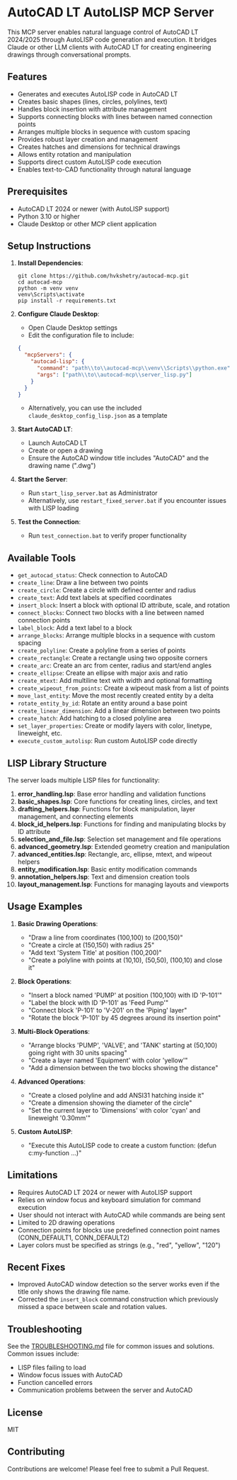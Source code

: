 # AutoCAD LT AutoLISP MCP Server

This MCP server enables natural language control of AutoCAD LT 2024/2025 through AutoLISP code generation and execution. It bridges Claude or other LLM clients with AutoCAD LT for creating engineering drawings through conversational prompts.

## Features

- Generates and executes AutoLISP code in AutoCAD LT
- Creates basic shapes (lines, circles, polylines, text)
- Handles block insertion with attribute management
- Supports connecting blocks with lines between named connection points
- Arranges multiple blocks in sequence with custom spacing
- Provides robust layer creation and management
- Creates hatches and dimensions for technical drawings
- Allows entity rotation and manipulation
- Supports direct custom AutoLISP code execution
- Enables text-to-CAD functionality through natural language

## Prerequisites

- AutoCAD LT 2024 or newer (with AutoLISP support)
- Python 3.10 or higher
- Claude Desktop or other MCP client application

## Setup Instructions

1. **Install Dependencies**:
   ```
   git clone https://github.com/hvkshetry/autocad-mcp.git
   cd autocad-mcp
   python -m venv venv
   venv\Scripts\activate
   pip install -r requirements.txt
   ```

2. **Configure Claude Desktop**:
   - Open Claude Desktop settings
   - Edit the configuration file to include:
   ```json
   {
     "mcpServers": {
       "autocad-lisp": {
         "command": "path\\to\\autocad-mcp\\venv\\Scripts\\python.exe",
         "args": ["path\\to\\autocad-mcp\\server_lisp.py"]
       }
     }
   }
   ```

   - Alternatively, you can use the included `claude_desktop_config_lisp.json` as a template

3. **Start AutoCAD LT**:
   - Launch AutoCAD LT
   - Create or open a drawing
   - Ensure the AutoCAD window title includes "AutoCAD" and the drawing name (".dwg")

4. **Start the Server**:
   - Run `start_lisp_server.bat` as Administrator
   - Alternatively, use `restart_fixed_server.bat` if you encounter issues with LISP loading

5. **Test the Connection**:
   - Run `test_connection.bat` to verify proper functionality

## Available Tools

- `get_autocad_status`: Check connection to AutoCAD
- `create_line`: Draw a line between two points
- `create_circle`: Create a circle with defined center and radius
- `create_text`: Add text labels at specified coordinates
- `insert_block`: Insert a block with optional ID attribute, scale, and rotation
- `connect_blocks`: Connect two blocks with a line between named connection points
- `label_block`: Add a text label to a block
- `arrange_blocks`: Arrange multiple blocks in a sequence with custom spacing
- `create_polyline`: Create a polyline from a series of points
- `create_rectangle`: Create a rectangle using two opposite corners
- `create_arc`: Create an arc from center, radius and start/end angles
- `create_ellipse`: Create an ellipse with major axis and ratio
- `create_mtext`: Add multiline text with width and optional formatting
- `create_wipeout_from_points`: Create a wipeout mask from a list of points
- `move_last_entity`: Move the most recently created entity by a delta
- `rotate_entity_by_id`: Rotate an entity around a base point
- `create_linear_dimension`: Add a linear dimension between two points
- `create_hatch`: Add hatching to a closed polyline area
- `set_layer_properties`: Create or modify layers with color, linetype, lineweight, etc.
- `execute_custom_autolisp`: Run custom AutoLISP code directly

## LISP Library Structure

The server loads multiple LISP files for functionality:

1. **error_handling.lsp**: Base error handling and validation functions
2. **basic_shapes.lsp**: Core functions for creating lines, circles, and text
3. **drafting_helpers.lsp**: Functions for block manipulation, layer management, and connecting elements
4. **block_id_helpers.lsp**: Functions for finding and manipulating blocks by ID attribute
5. **selection_and_file.lsp**: Selection set management and file operations
6. **advanced_geometry.lsp**: Extended geometry creation and manipulation
7. **advanced_entities.lsp**: Rectangle, arc, ellipse, mtext, and wipeout helpers
8. **entity_modification.lsp**: Basic entity modification commands
9. **annotation_helpers.lsp**: Text and dimension creation tools
10. **layout_management.lsp**: Functions for managing layouts and viewports

## Usage Examples

1. **Basic Drawing Operations**:
   - "Draw a line from coordinates (100,100) to (200,150)"
   - "Create a circle at (150,150) with radius 25"
   - "Add text 'System Title' at position (100,200)"
   - "Create a polyline with points at (10,10), (50,50), (100,10) and close it"

2. **Block Operations**:
   - "Insert a block named 'PUMP' at position (100,100) with ID 'P-101'"
   - "Label the block with ID 'P-101' as 'Feed Pump'"
   - "Connect block 'P-101' to 'V-201' on the 'Piping' layer"
   - "Rotate the block 'P-101' by 45 degrees around its insertion point"

3. **Multi-Block Operations**:
   - "Arrange blocks 'PUMP', 'VALVE', and 'TANK' starting at (50,100) going right with 30 units spacing"
   - "Create a layer named 'Equipment' with color 'yellow'"
   - "Add a dimension between the two blocks showing the distance"

4. **Advanced Operations**:
   - "Create a closed polyline and add ANSI31 hatching inside it"
   - "Create a dimension showing the diameter of the circle"
   - "Set the current layer to 'Dimensions' with color 'cyan' and lineweight '0.30mm'"

5. **Custom AutoLISP**:
   - "Execute this AutoLISP code to create a custom function: (defun c:my-function ...)"

## Limitations

- Requires AutoCAD LT 2024 or newer with AutoLISP support
- Relies on window focus and keyboard simulation for command execution
- User should not interact with AutoCAD while commands are being sent
- Limited to 2D drawing operations
- Connection points for blocks use predefined connection point names (CONN_DEFAULT1, CONN_DEFAULT2)
- Layer colors must be specified as strings (e.g., "red", "yellow", "120")

## Recent Fixes

- Improved AutoCAD window detection so the server works even if the title only shows the drawing file name.
- Corrected the `insert_block` command construction which previously missed a space between scale and rotation values.

## Troubleshooting

See the [TROUBLESHOOTING.md](TROUBLESHOOTING.md) file for common issues and solutions. Common issues include:

- LISP files failing to load
- Window focus issues with AutoCAD
- Function cancelled errors
- Communication problems between the server and AutoCAD

## License

MIT

## Contributing

Contributions are welcome! Please feel free to submit a Pull Request.
